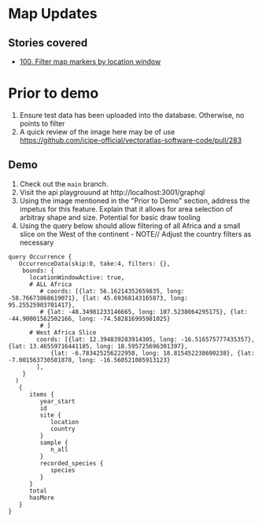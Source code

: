 # Map Updates

## Stories covered
- [100. Filter map markers by location window](https://github.com/icipe-official/vectoratlas-software-code/issues/100)


# Prior to demo
1. Ensure test data has been uploaded into the database. Otherwise, no points to filter
1. A quick review of the image here may be of use https://github.com/icipe-official/vectoratlas-software-code/pull/283

## Demo
1. Check out the `main` branch.
1. Visit the api playgrouund at http://localhost:3001/graphql 
1. Using the image mentioned in the "Prior to Demo" section, address the impetus for this feature. Explain that it allows for area selection of arbitray shape and size. Potential for basic draw tooling
1. Using the query below should allow filtering of all Africa and a small slice on the West of the continent - NOTE// Adjust the country filters as necessary

```
query Occurrence {
   OccurrenceData(skip:0, take:4, filters: {},
    bounds: {
      locationWindowActive: true,
      # ALL Africa
    	 # coords: [{lat: 56.16214352659835, long: -58.76673868619071}, {lat: 45.69368143165873, long: 95.25525903701417}, 
    	 # {lat: -48.34981233146665, long: 107.5238064295175}, {lat: -44.90001562502166, long: -74.582816995981025}
    	 # ]
      # West Africa Slice
    	coords: [{lat: 12.394839283914305, long: -16.516575777435357}, {lat: 13.46559716441185, long: 18.595725696301397}, 
    		{lat: -6.783425256222958, long: 18.815452238690238}, {lat: -7.001563730581878, long: -16.560521085913123}
    	],
    }
  )
   {
      items {
         year_start
         id
         site {
            location
          	country
         }
         sample {
            n_all
         }
         recorded_species {
            species
         }
      }
      total
      hasMore
   }
}
```

